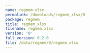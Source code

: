 ```yaml
---
name: regmem-xlsx
permalink: /downloads/regmem_xlsx/0
package: regmem
title: regmem_xlsx
filename: regmem.xlsx
version: '0'
full_version: 0.2.0
file: /data/regmem/0/regmem.xlsx
---
```

